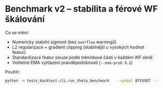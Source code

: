 # Benchmark v2 – stabilita a férové WF škálování

Co se mění:
- Numericky stabilní sigmoid (bez `overflow` warningů)
- L2 regularizace + gradient clipping (stabilnější u vysokých hodnot featur)
- Standardizace featur pouze podle tréninkové části v každém WF okně
- Volitelné EMA vyhlazení pravděpodobností (`--ema-prob 0.2`)

Použití:
```bash
python -m tests_backtest.cli.run_theta_benchmark   --symbol BTCUSDT --interval 5m --limit 10000   --variants raw fft wavelet theta theta_gs   --models logreg kalman   --ema-prob 0.2   --outdir reports_theta_benchmark_v2
```
